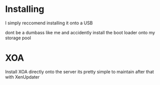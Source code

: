 # Installing


I simply reccomend installing it onto a USB

dont be a dumbass like me and accidently install the boot loader onto my storage pool


# XOA

Install XOA directly onto the server its pretty simple to maintain after that with XenUpdater